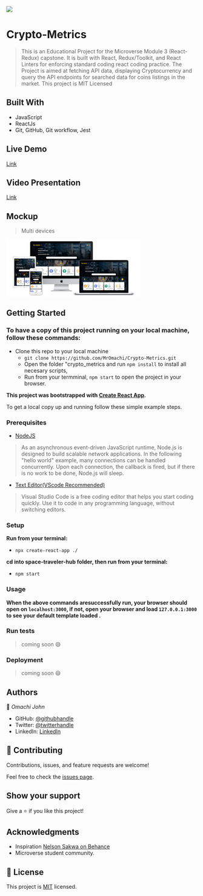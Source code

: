 ![](https://img.shields.io/badge/Microverse-blueviolet)

# Crypto-Metrics

> This is an Educational Project for the Microverse Module 3 (React-Redux) capstone. It is built with React, Redux/Toolkit, and React Linters for enforcing standard coding react coding practice. The Project is aimed at fetching API data, displaying Cryptocurrency and query the API endpoints for searched data for coins listings in the market. This project is MIT Licensed

## Built With

- JavaScript
- ReactJs
- Git, GitHub, Git workflow, Jest

## Live Demo

[Link](https://capable-cocada-8e58df.netlify.app/)

## Video Presentation

[Link](https://youtu.be/q-afXca_0fc)

## Mockup

> Multi devices

<img src="./src/images/all-devices-white.png" alt="mobile-image" width="355px" />

## Getting Started

### To have a copy of this project running on your local machine, follow these commands:

- Clone this repo to your local machine
  - `git clone https://github.com/MrOmachi/Crypto-Metrics.git `
  - Open the folder "crypto_metrics
    and run `npm install` to install all necesary scripts,
  - Run from your termminal, `npm start` to open the project in your browser.

**This project was bootstrapped with [Create React App](https://github.com/facebook/create-react-app).**

To get a local copy up and running follow these simple example steps.

### Prerequisites

- [NodeJS](https://nodejs.org/en/docs/)

> As an asynchronous event-driven JavaScript runtime, Node.js is designed to build scalable network applications. In the following "hello world" example, many connections can be handled concurrently. Upon each connection, the callback is fired, but if there is no work to be done, Node.js will sleep.

- [Text Editor(VScode Recommended)](https://code.visualstudio.com/)

> Visual Studio Code is a free coding editor that helps you start coding quickly. Use it to code in any programming language, without switching editors.

### Setup

**Run from your terminal:**

- `npx create-react-app ./`

**cd into space-traveler-hub folder, then run from your terminal:**

- `npm start`

### Usage

**When the above commands aresuccessfully run, your browser should open on `localhost:3000`, if not, open your browser and load `127.0.0.1:3000` to see your default template loaded .**

### Run tests

> coming soon :smile:

### Deployment

> coming soon :smile:

## Authors

👤 _Omachi John_

- GitHub: [@githubhandle](https://github.com/MrOmachi)
- Twitter: [@twitterhandle](https://twitter.com/Mr_Omachi)
- LinkedIn: [LinkedIn](https://www.linkedin.com/mwlite/in/john-omachi-00446210b)

## 🤝 Contributing

Contributions, issues, and feature requests are welcome!

Feel free to check the [issues page](../../issues/).

## Show your support

Give a ⭐️ if you like this project!

## Acknowledgments

- Inspiration [Nelson Sakwa on Behance](https://www.behance.net/sakwadesignstudio)
- Microverse student community.

## 📝 License

This project is [MIT](./MIT.md) licensed.
